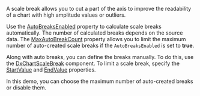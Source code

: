 A scale break allows you to cut a part of the axis to improve the readability of a chart with high amplitude values or outliers.

Use the [AutoBreaksEnabled](https://docs.devexpress.com/Blazor/DevExpress.Blazor.DxChartValueAxis.AutoBreaksEnabled) property to calculate scale breaks automatically. The number of calculated breaks depends on the source data. The [MaxAutoBreakCount](https://docs.devexpress.com/Blazor/DevExpress.Blazor.DxChartValueAxis.MaxAutoBreakCount) property allows you to limit the maximum number of auto-created scale breaks if the `AutoBreaksEnabled` is set to **true**.

Along with auto breaks, you can define the breaks manually. To do this, use the [DxChartScaleBreak](https://docs.devexpress.com/Blazor/DevExpress.Blazor.DxChartScaleBreak) component. To limit a scale break, specify the [StartValue](https://docs.devexpress.com/Blazor/DevExpress.Blazor.DxChartScaleBreak.StartValue) and [EndValue](https://docs.devexpress.com/Blazor/DevExpress.Blazor.DxChartScaleBreak.EndValue) properties. 

In this demo, you can choose the maximum number of auto-created breaks or disable them.

